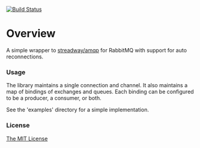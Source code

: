 [![Build Status](https://travis-ci.org/flowerinthenight/rmq.svg?branch=master)](https://travis-ci.org/flowerinthenight/rmq)

# Overview

A simple wrapper to [streadway/amqp](https://github.com/streadway/amqp) for RabbitMQ with support for auto reconnections.

### Usage

The library maintains a single connection and channel. It also maintains a map of bindings of exchanges and queues. Each binding can be configured to be a producer, a consumer, or both.

See the 'examples' directory for a simple implementation.

### License

[The MIT License](./LICENSE.md)
